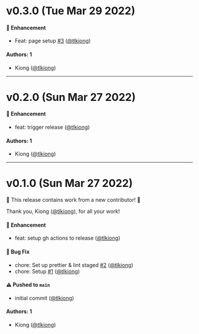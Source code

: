 # v0.3.0 (Tue Mar 29 2022)

#### 🚀 Enhancement

- Feat: page setup [#3](https://github.com/tlkiong/nostalgik-mc/pull/3) ([@tlkiong](https://github.com/tlkiong))

#### Authors: 1

- Kiong ([@tlkiong](https://github.com/tlkiong))

---

# v0.2.0 (Sun Mar 27 2022)

#### 🚀 Enhancement

- feat: trigger release ([@tlkiong](https://github.com/tlkiong))

#### Authors: 1

- Kiong ([@tlkiong](https://github.com/tlkiong))

---

# v0.1.0 (Sun Mar 27 2022)

:tada: This release contains work from a new contributor! :tada:

Thank you, Kiong ([@tlkiong](https://github.com/tlkiong)), for all your work!

#### 🚀 Enhancement

- feat: setup gh actions to release ([@tlkiong](https://github.com/tlkiong))

#### 🐛 Bug Fix

- chore: Set up prettier & lint staged [#2](https://github.com/tlkiong/nostalgik-mc/pull/2) ([@tlkiong](https://github.com/tlkiong))
- chore: Setup [#1](https://github.com/tlkiong/nostalgik-mc/pull/1) ([@tlkiong](https://github.com/tlkiong))

#### ⚠️ Pushed to `main`

- initial commit ([@tlkiong](https://github.com/tlkiong))

#### Authors: 1

- Kiong ([@tlkiong](https://github.com/tlkiong))

